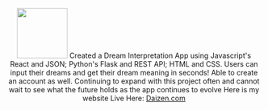 <p align="center"><img src="https://github.com/ipeters64/DAIZEN-Dream-APP-4-/assets/108476869/ad601c87-dab0-4355-a3c4-719a37ef529c" width="100" height="100">
Created a Dream Interpretation App using Javascript's React and JSON; Python's Flask and REST API; HTML and CSS.
Users can input their dreams and get their dream meaning in seconds! 
Able to create an account as well.
Continuing to expand with this project often and cannot wait to see what the future holds as the app continues to evolve
Here is my website Live Here: <a href="https://sample-service-name-ooij.onrender.com">Daizen.com</a></p>
